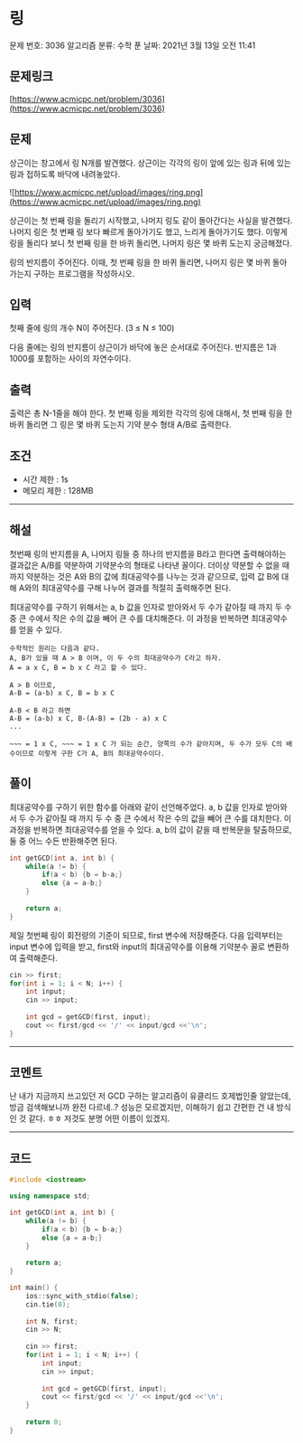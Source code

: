 # 링

문제 번호: 3036
알고리즘 분류: 수학
푼 날짜: 2021년 3월 13일 오전 11:41

## 문제링크

[https://www.acmicpc.net/problem/3036](https://www.acmicpc.net/problem/3036)

## 문제

상근이는 창고에서 링 N개를 발견했다. 상근이는 각각의 링이 앞에 있는 링과 뒤에 있는 링과 접하도록 바닥에 내려놓았다.

![https://www.acmicpc.net/upload/images/ring.png](https://www.acmicpc.net/upload/images/ring.png)

상근이는 첫 번째 링을 돌리기 시작했고, 나머지 링도 같이 돌아간다는 사실을 발견했다. 나머지 링은 첫 번째 링 보다 빠르게 돌아가기도 했고, 느리게 돌아가기도 했다. 이렇게 링을 돌리다 보니 첫 번째 링을 한 바퀴 돌리면, 나머지 링은 몇 바퀴 도는지 궁금해졌다.

링의 반지름이 주어진다. 이때, 첫 번째 링을 한 바퀴 돌리면, 나머지 링은 몇 바퀴 돌아가는지 구하는 프로그램을 작성하시오.

## 입력

첫째 줄에 링의 개수 N이 주어진다. (3 ≤ N ≤ 100)

다음 줄에는 링의 반지름이 상근이가 바닥에 놓은 순서대로 주어진다. 반지름은 1과 1000를 포함하는 사이의 자연수이다.

## 출력

출력은 총 N-1줄을 해야 한다. 첫 번째 링을 제외한 각각의 링에 대해서, 첫 번째 링을 한 바퀴 돌리면 그 링은 몇 바퀴 도는지 기약 분수 형태 A/B로 출력한다.

## 조건

- 시간 제한 : 1s
- 메모리 제한 : 128MB

---

## 해설

첫번째 링의 반지름을 A, 나머지 링들 중 하나의 반지름을 B라고 한다면 출력해야하는 결과값은 A/B를 약분하여 기약분수의 형태로 나타낸 꼴이다. 더이상 약분할 수 없을 때까지 약분하는 것은 A와 B의 값에 최대공약수를 나누는 것과 같으므로, 입력 값 B에 대해 A와의 최대공약수를 구해 나누어 결과를 적절히 출력해주면 된다. 

최대공약수를 구하기 위해서는 a, b 값을 인자로 받아와서 두 수가 같아질 때 까지 두 수 중 큰 수에서 작은 수의 값을 빼어 큰 수를 대치해준다. 이 과정을 반복하면 최대공약수를 얻을 수 있다.

```
수학적인 원리는 다음과 같다.
A, B가 있을 때 A > B 이며, 이 두 수의 최대공약수가 C라고 하자.
A = a x C, B = b x C 라고 할 수 있다.

A > B 이므로,
A-B = (a-b) x C, B = b x C

A-B < B 라고 하면
A-B = (a-b) x C, B-(A-B) = (2b - a) x C
...

~~~ = 1 x C, ~~~ = 1 x C 가 되는 순간, 양쪽의 수가 같아지며, 두 수가 모두 C의 배수이므로 이렇게 구한 C가 A, B의 최대공약수이다.
```

## 풀이

최대공약수를 구하기 위한 함수를 아래와 같이 선언해주었다. a, b 값을 인자로 받아와서 두 수가 같아질 때 까지 두 수 중 큰 수에서 작은 수의 값을 빼어 큰 수를 대치한다. 이 과정을 반복하면 최대공약수를 얻을 수 있다. a, b의 값이 같을 때 반복문을 탈출하므로, 둘 중 어느 수든 반환해주면 된다.

```cpp
int getGCD(int a, int b) {
    while(a != b) {
        if(a < b) {b = b-a;}
        else {a = a-b;}
    }
    
    return a;
}
```

제일 첫번째 링이 회전량의 기준이 되므로, first 변수에 저장해준다. 다음 입력부터는 input 변수에 입력을 받고, first와 input의 최대공약수를 이용해 기약분수 꼴로 변환하여 출력해준다.

```cpp
cin >> first;
for(int i = 1; i < N; i++) {
    int input;
    cin >> input;
    
    int gcd = getGCD(first, input);
    cout << first/gcd << '/' << input/gcd <<'\n';
}
```

---

## 코멘트

난 내가 지금까지 쓰고있던 저 GCD 구하는 알고리즘이 유클리드 호제법인줄 알았는데, 방금 검색해보니까 완전 다르네..? 성능은 모르겠지만, 이해하기 쉽고 간편한 건 내 방식인 것 같다. ㅎㅎ 저것도 분명 어떤 이름이 있겠지.

 

---

## 코드

```cpp
#include <iostream>

using namespace std;

int getGCD(int a, int b) {
    while(a != b) {
        if(a < b) {b = b-a;}
        else {a = a-b;}
    }
    
    return a;
}

int main() {
    ios::sync_with_stdio(false);
    cin.tie(0);
    
    int N, first;
    cin >> N;
    
    cin >> first;
    for(int i = 1; i < N; i++) {
        int input;
        cin >> input;
        
        int gcd = getGCD(first, input);
        cout << first/gcd << '/' << input/gcd <<'\n';
    }
     
    return 0;
}
```